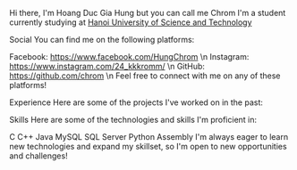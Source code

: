 Hi there, I'm Hoang Duc Gia Hung but you can call me Chrom
I'm a student currently studying at [Hanoi University of Science and Technology](https://www.facebook.com/dhbkhanoi/)

Social
You can find me on the following platforms:

Facebook: https://www.facebook.com/HungChrom \n
Instagram: https://www.instagram.com/24_kkkromm/ \n
GitHub: https://github.com/chrom \n
Feel free to connect with me on any of these platforms!

Experience
Here are some of the projects I've worked on in the past:

Skills
Here are some of the technologies and skills I'm proficient in:

C
C++
Java
MySQL
SQL Server
Python
Assembly
I'm always eager to learn new technologies and expand my skillset, so I'm open to new opportunities and challenges!
